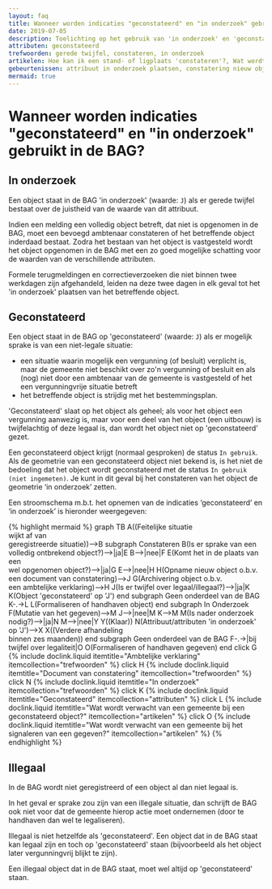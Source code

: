 ```yaml
---
layout: faq
title: Wanneer worden indicaties "geconstateerd" en "in onderzoek" gebruikt in de BAG?
date: 2019-07-05
description: Toelichting op het gebruik van 'in onderzoek' en 'geconstateerd' inclusief een stroomschema met betrekking tot het opnemen van deze indicaties in de BAG.
attributen: geconstateerd
trefwoorden: gerede twijfel, constateren, in onderzoek
artikelen: Hoe kan ik een stand- of ligplaats 'constateren'?, Wat wordt verwacht van een gemeente bij een geconstateerd object?
gebeurtenissen: attribuut in onderzoek plaatsen, constatering nieuw object
mermaid: true
---
```


# Wanneer worden indicaties "geconstateerd" en "in onderzoek" gebruikt in de BAG?

## In onderzoek

Een object staat in de BAG 'in onderzoek' (waarde: `J`) als er gerede twijfel bestaat over de juistheid van de waarde van dit attribuut.

Indien een melding een volledig object betreft, dat niet is opgenomen in de BAG, moet een bevoegd ambtenaar constateren of het betreffende object inderdaad bestaat. Zodra het bestaan van het object is vastgesteld wordt het object opgenomen in de BAG met een zo goed mogelijke schatting voor de waarden van de verschillende attributen.

Formele terugmeldingen en correctieverzoeken die niet binnen twee werkdagen zijn afgehandeld, leiden na deze twee dagen in elk geval tot het 'in onderzoek' plaatsen van het betreffende object.

## Geconstateerd

Een object staat in de BAG op 'geconstateerd' (waarde: `J`) als er mogelijk sprake is van een niet-legale situatie:

- een situatie waarin mogelijk een vergunning (of besluit) verplicht is, maar de gemeente niet beschikt over zo'n vergunning of besluit en als (nog) niet door een ambtenaar van de gemeente is vastgesteld of het een vergunningvrije situatie betreft
- het betreffende object is strijdig met het bestemmingsplan.

'Geconstateerd' slaat op het object als geheel; als voor het object een vergunning aanwezig is, maar voor een deel van het object (een uitbouw) is twijfelachtig of deze legaal is, dan wordt het object niet op 'geconstateerd' gezet.

Een geconstateerd object krijgt (normaal gesproken) de status `In gebruik`. Als de geometrie van een geconstateerd object niet bekend is, is het niet de bedoeling dat het object wordt geconstateerd met de status `In gebruik (niet ingemeten)`. Je kunt in dit geval bij het constateren van het object de geometrie ‘in onderzoek’ zetten.

Een stroomschema m.b.t. het opnemen van de indicaties ‘geconstateerd’ en ‘in onderzoek’ is hieronder weergegeven:

{% highlight mermaid %}
graph TB
    A((Feitelijke situatie<br/>wijkt af van<br/>geregistreerde situatie))-->B
    subgraph Constateren
        B(Is er sprake van een volledig ontbrekend object?)-->|ja|E
        B-->|nee|F
        E(Komt het in de plaats van een<br/>wel opgenomen object?)-->|ja|G
        E-->|nee|H
        H(Opname nieuw object o.b.v.<br/>een document van constatering)-->J
        G(Archivering object o.b.v.<br/>een ambtelijke verklaring)-->H
        J(Is er twijfel over legaal/illegaal?)-->|ja|K
        K(Object 'geconstateerd' op 'J')
    end
    subgraph Geen onderdeel van de BAG
        K-.->L
        L(Formaliseren of handhaven object)
    end
    subgraph In Onderzoek
        F(Mutatie van het gegeven)-->M
        J-->|nee|M
        K-->M
        M(Is nader onderzoek nodig?)-->|ja|N
        M-->|nee|Y
        Y((Klaar))
        N(Attribuut/attributen 'in onderzoek' op 'J')-->X
        X((Verdere afhandeling<br/>binnen zes maanden))
    end
    subgraph Geen onderdeel van de BAG
        F-.->|bij twijfel over legaliteit|O
        O(Formaliseren of handhaven gegeven)
    end
    click G {% include doclink.liquid itemtitle="Ambtelijke verklaring" itemcollection="trefwoorden" %}
    click H {% include doclink.liquid itemtitle="Document van constatering" itemcollection="trefwoorden" %}
    click N {% include doclink.liquid itemtitle="In onderzoek" itemcollection="trefwoorden" %}
    click K {% include doclink.liquid itemtitle="Geconstateerd" itemcollection="attributen" %}
    click L {% include doclink.liquid itemtitle="Wat wordt verwacht van een gemeente bij een geconstateerd object?" itemcollection="artikelen" %}
    click O {% include doclink.liquid itemtitle="Wat wordt verwacht van een gemeente bij het signaleren van een gegeven?" itemcollection="artikelen" %}
{% endhighlight %}

## Illegaal

In de BAG wordt niet geregistreerd of een object al dan niet legaal is.

In het geval er sprake zou zijn van een illegale situatie, dan schrijft de BAG ook niet voor dat de gemeente hierop actie moet ondernemen (door te handhaven dan wel te legaliseren).

Illegaal is niet hetzelfde als 'geconstateerd'. Een object dat in de BAG staat kan legaal zijn en toch op 'geconstateerd' staan (bijvoorbeeld als het object later vergunningvrij blijkt te zijn).

Een illegaal object dat in de BAG staat, moet wel altijd op 'geconstateerd' staan.
